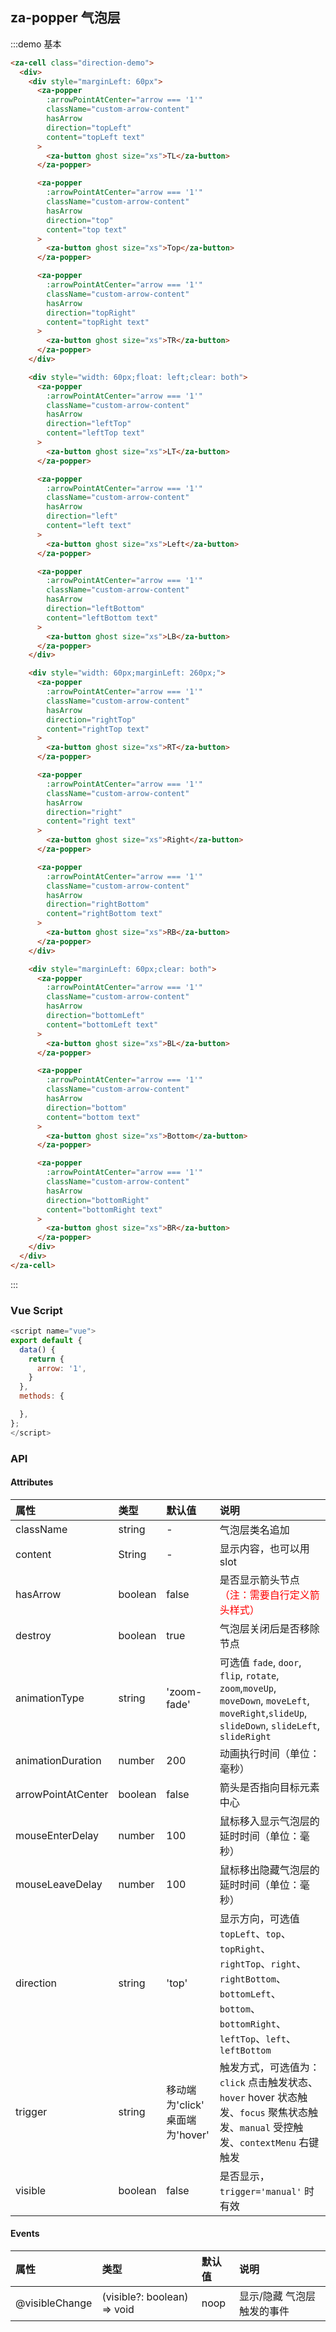 ## za-popper 气泡层

:::demo 基本

```html
<za-cell class="direction-demo">
  <div>
    <div style="marginLeft: 60px">
      <za-popper
        :arrowPointAtCenter="arrow === '1'"
        className="custom-arrow-content"
        hasArrow
        direction="topLeft"
        content="topLeft text"
      >
        <za-button ghost size="xs">TL</za-button>
      </za-popper>

      <za-popper
        :arrowPointAtCenter="arrow === '1'"
        className="custom-arrow-content"
        hasArrow
        direction="top"
        content="top text"
      >
        <za-button ghost size="xs">Top</za-button>
      </za-popper>

      <za-popper
        :arrowPointAtCenter="arrow === '1'"
        className="custom-arrow-content"
        hasArrow
        direction="topRight"
        content="topRight text"
      >
        <za-button ghost size="xs">TR</za-button>
      </za-popper>
    </div>

    <div style="width: 60px;float: left;clear: both">
      <za-popper
        :arrowPointAtCenter="arrow === '1'"
        className="custom-arrow-content"
        hasArrow
        direction="leftTop"
        content="leftTop text"
      >
        <za-button ghost size="xs">LT</za-button>
      </za-popper>

      <za-popper
        :arrowPointAtCenter="arrow === '1'"
        className="custom-arrow-content"
        hasArrow
        direction="left"
        content="left text"
      >
        <za-button ghost size="xs">Left</za-button>
      </za-popper>

      <za-popper
        :arrowPointAtCenter="arrow === '1'"
        className="custom-arrow-content"
        hasArrow
        direction="leftBottom"
        content="leftBottom text"
      >
        <za-button ghost size="xs">LB</za-button>
      </za-popper>
    </div>

    <div style="width: 60px;marginLeft: 260px;">
      <za-popper
        :arrowPointAtCenter="arrow === '1'"
        className="custom-arrow-content"
        hasArrow
        direction="rightTop"
        content="rightTop text"
      >
        <za-button ghost size="xs">RT</za-button>
      </za-popper>

      <za-popper
        :arrowPointAtCenter="arrow === '1'"
        className="custom-arrow-content"
        hasArrow
        direction="right"
        content="right text"
      >
        <za-button ghost size="xs">Right</za-button>
      </za-popper>

      <za-popper
        :arrowPointAtCenter="arrow === '1'"
        className="custom-arrow-content"
        hasArrow
        direction="rightBottom"
        content="rightBottom text"
      >
        <za-button ghost size="xs">RB</za-button>
      </za-popper>
    </div>

    <div style="marginLeft: 60px;clear: both">
      <za-popper
        :arrowPointAtCenter="arrow === '1'"
        className="custom-arrow-content"
        hasArrow
        direction="bottomLeft"
        content="bottomLeft text"
      >
        <za-button ghost size="xs">BL</za-button>
      </za-popper>

      <za-popper
        :arrowPointAtCenter="arrow === '1'"
        className="custom-arrow-content"
        hasArrow
        direction="bottom"
        content="bottom text"
      >
        <za-button ghost size="xs">Bottom</za-button>
      </za-popper>

      <za-popper
        :arrowPointAtCenter="arrow === '1'"
        className="custom-arrow-content"
        hasArrow
        direction="bottomRight"
        content="bottomRight text"
      >
        <za-button ghost size="xs">BR</za-button>
      </za-popper>
    </div>
  </div>
</za-cell>
```

:::

### Vue Script

```javascript
<script name="vue">
export default {
  data() {
    return {
      arrow: '1',
    }
  },
  methods: {

  },
};
</script>
```

### API

#### Attributes

| 属性               | 类型                                 | 默认值                                 | 说明                                                                                                                                                      |
| :----------------- | :----------------------------------- | :------------------------------------- | :-------------------------------------------------------------------------------------------------------------------------------------------------------- |
| className          | string                               | -                                      | 气泡层类名追加                                                                                                                                            |
| content            | String                            | -                                      | 显示内容，也可以用slot                                                                                                                                                 |
| hasArrow           | boolean                              | false                                  | 是否显示箭头节点<font color="red">（注：需要自行定义箭头样式）</font>                                                                                     |
| destroy            | boolean                              | true                                   | 气泡层关闭后是否移除节点                                                                                                                                  |
| animationType      | string                               | 'zoom-fade'                            | 可选值 `fade`, `door`, `flip`, `rotate`, `zoom`,`moveUp`, `moveDown`, `moveLeft`, `moveRight`,`slideUp`, `slideDown`, `slideLeft`, `slideRight`           |
| animationDuration  | number                               | 200                                    | 动画执行时间（单位：毫秒）                                                                                                                                |
| arrowPointAtCenter | boolean                              | false                                  | 箭头是否指向目标元素中心                                                                                                                                  |
| mouseEnterDelay    | number                               | 100                                    | 鼠标移入显示气泡层的延时时间（单位：毫秒）                                                                                                                |
| mouseLeaveDelay    | number                               | 100                                    | 鼠标移出隐藏气泡层的延时时间（单位：毫秒）                                                                                                                |
| direction          | string                               | 'top'                                  | 显示方向，可选值 `topLeft`、`top`、`topRight`、`rightTop`、`right`、`rightBottom`、`bottomLeft`、`bottom`、`bottomRight`、`leftTop`、`left`、`leftBottom` |
| trigger            | string                               | 移动端为'click' <br /> 桌面端为'hover' | 触发方式，可选值为：`click` 点击触发状态、`hover` hover 状态触发、`focus` 聚焦状态触发、`manual` 受控触发、`contextMenu` 右键触发                         |
| visible            | boolean                              | false                                  | 是否显示，`trigger='manual'` 时有效                                                                                                                       |

#### Events

| 属性               | 类型                                 | 默认值                                 | 说明                                                                                                                                                      |
| :----------------- | :----------------------------------- | :------------------------------------- | :-------------------------------------------------------------------------------------------------------------------------------------------------------- |
| @visibleChange    | (visible?: boolean) => void          | noop                                   | 显示/隐藏 气泡层触发的事件                                                                                                                                |
